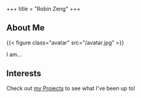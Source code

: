 +++
title = "Robin Zeng"
+++

## About Me

{{< figure class="avatar" src="/avatar.jpg" >}}

I am... 

## Interests

Check out [my Projects](robinzen.netlify.app/projects) to see what I've been up to! 


